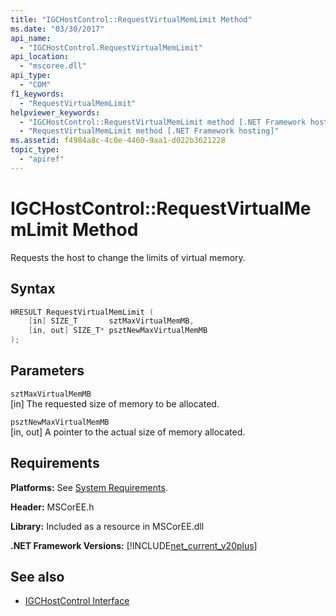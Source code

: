 ```yaml
---
title: "IGCHostControl::RequestVirtualMemLimit Method"
ms.date: "03/30/2017"
api_name: 
  - "IGCHostControl.RequestVirtualMemLimit"
api_location: 
  - "mscoree.dll"
api_type: 
  - "COM"
f1_keywords: 
  - "RequestVirtualMemLimit"
helpviewer_keywords: 
  - "IGCHostControl::RequestVirtualMemLimit method [.NET Framework hosting]"
  - "RequestVirtualMemLimit method [.NET Framework hosting]"
ms.assetid: f4984a8c-4c0e-4460-9aa1-d022b3621228
topic_type: 
  - "apiref"
---
```

# IGCHostControl::RequestVirtualMemLimit Method
Requests the host to change the limits of virtual memory.  
  
## Syntax  
  
```cpp  
HRESULT RequestVirtualMemLimit (  
    [in] SIZE_T       sztMaxVirtualMemMB,  
    [in, out] SIZE_T* psztNewMaxVirtualMemMB  
);  
```  
  
## Parameters  
 `sztMaxVirtualMemMB`  
 [in] The requested size of memory to be allocated.  
  
 `psztNewMaxVirtualMemMB`  
 [in, out] A pointer to the actual size of memory allocated.  
  
## Requirements  
 **Platforms:** See [System Requirements](../../get-started/system-requirements.md).  
  
 **Header:** MSCorEE.h  
  
 **Library:** Included as a resource in MSCorEE.dll  
  
 **.NET Framework Versions:** [!INCLUDE[net_current_v20plus](../../../../includes/net-current-v20plus-md.md)]  
  
## See also

- [IGCHostControl Interface](igchostcontrol-interface.md)
